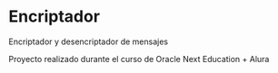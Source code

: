 # Encriptador
Encriptador y desencriptador de mensajes

Proyecto realizado durante el curso de Oracle Next Education + Alura
